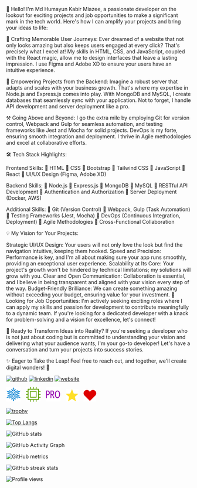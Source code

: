 👋 Hello! I'm Md Humayun Kabir Miazee, a passionate developer on the lookout for exciting projects and job opportunities to make a significant mark in the tech world. Here's how I can amplify your projects and bring your ideas to life:

🌟 Crafting Memorable User Journeys:
Ever dreamed of a website that not only looks amazing but also keeps users engaged at every click? That's precisely what I excel at! My skills in HTML, CSS, and JavaScript, coupled with the React magic, allow me to design interfaces that leave a lasting impression. I use Figma and Adobe XD to ensure your users have an intuitive experience.

🚀 Empowering Projects from the Backend:
Imagine a robust server that adapts and scales with your business growth. That's where my expertise in Node.js and Express.js comes into play. With MongoDB and MySQL, I create databases that seamlessly sync with your application. Not to forget, I handle API development and server deployment like a pro.

⚒️ Going Above and Beyond:
I go the extra mile by employing Git for version control, Webpack and Gulp for seamless automation, and testing frameworks like Jest and Mocha for solid projects. DevOps is my forte, ensuring smooth integration and deployment. I thrive in Agile methodologies and excel at collaborative efforts.

🛠️ Tech Stack Highlights:

Frontend Skills:
🔹 HTML 🔹 CSS 🔹 Bootstrap 🔹 Tailwind CSS 🔹 JavaScript 🔹 React 🔹 UI/UX Design (Figma, Adobe XD)

Backend Skills:
🔹 Node.js 🔹 Express.js 🔹 MongoDB 🔹 MySQL 🔹 RESTful API Development 🔹 Authentication and Authorization 🔹 Server Deployment (Docker, AWS)

Additional Skills:
🔹 Git (Version Control) 🔹 Webpack, Gulp (Task Automation) 🔹 Testing Frameworks (Jest, Mocha) 🔹 DevOps (Continuous Integration, Deployment) 🔹 Agile Methodologies 🔹 Cross-Functional Collaboration

💡 My Vision for Your Projects:

Strategic UI/UX Design: Your users will not only love the look but find the navigation intuitive, keeping them hooked.
Speed and Precision: Performance is key, and I'm all about making sure your app runs smoothly, providing an exceptional user experience.
Scalability at Its Core: Your project's growth won't be hindered by technical limitations; my solutions will grow with you.
Clear and Open Communication: Collaboration is essential, and I believe in being transparent and aligned with your vision every step of the way.
Budget-Friendly Brilliance: We can create something amazing without exceeding your budget, ensuring value for your investment.
💼 Looking for Job Opportunities:
I'm actively seeking exciting roles where I can apply my skills and passion for development to contribute meaningfully to a dynamic team. If you're looking for a dedicated developer with a knack for problem-solving and a vision for excellence, let's connect!

💌 Ready to Transform Ideas into Reality?
If you're seeking a developer who is not just about coding but is committed to understanding your vision and delivering what your audience wants, I'm your go-to developer! Let's have a conversation and turn your projects into success stories.

✨ Eager to Take the Leap!
Feel free to reach out, and together, we'll create digital wonders! 🚀


[<img src='https://cdn.jsdelivr.net/npm/simple-icons@3.0.1/icons/github.svg' alt='github' height='40'>](https://github.com/kabircodefolio)  [<img src='https://cdn.jsdelivr.net/npm/simple-icons@3.0.1/icons/linkedin.svg' alt='linkedin' height='40'>](https://www.linkedin.com/in/mhkm-programmer/)  [<img src='https://cdn.jsdelivr.net/npm/simple-icons@3.0.1/icons/icloud.svg' alt='website' height='40'>](https://kabircodefolio.netlify.app/)  

<a href='https://archiveprogram.github.com/'><img src='https://raw.githubusercontent.com/acervenky/animated-github-badges/master/assets/acbadge.gif' width='40' height='40'></a> <a href='https://docs.github.com/en/developers'><img src='https://raw.githubusercontent.com/acervenky/animated-github-badges/master/assets/devbadge.gif' width='40' height='40'></a> <a href='https://github.com/pricing'><img src='https://raw.githubusercontent.com/acervenky/animated-github-badges/master/assets/pro.gif' width='40' height='40'></a> <a href='https://stars.github.com/'><img src='https://raw.githubusercontent.com/acervenky/animated-github-badges/master/assets/starbadge.gif' width='35' height='35'></a> <a href='https://docs.github.com/en/github/supporting-the-open-source-community-with-github-sponsors'><img src='https://raw.githubusercontent.com/acervenky/animated-github-badges/master/assets/sponsorbadge.gif' width='35' height='35'></a> 

[![trophy](https://github-profile-trophy.vercel.app/?username=kabircodefolio)](https://github.com/ryo-ma/github-profile-trophy)

[![Top Langs](https://github-readme-stats.vercel.app/api/top-langs/?username=kabircodefolio)](https://github.com/anuraghazra/github-readme-stats)

![GitHub stats](https://github-readme-stats.vercel.app/api?username=kabircodefolio&show_icons=true&count_private=true)  

![GitHub Activity Graph](https://activity-graph.herokuapp.com/graph?username=kabircodefolio)  

![GitHub metrics](https://metrics.lecoq.io/kabircodefolio)  

![GitHub streak stats](https://streak-stats.demolab.com/?user=kabircodefolio)  

![Profile views](https://gpvc.arturio.dev/kabircodefolio)  
